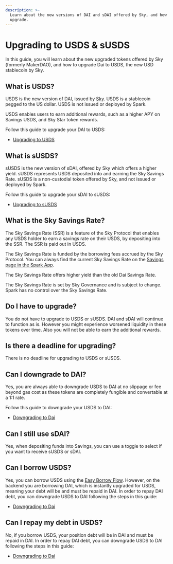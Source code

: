 ```yaml
---
description: >-
  Learn about the new versions of DAI and sDAI offered by Sky, and how to
  upgrade.
---
```


# Upgrading to USDS & sUSDS

In this guide, you will learn about the new upgraded tokens offered by Sky (formerly MakerDAO), and how to upgrade Dai to USDS, the new USD stablecoin by Sky.

## What is USDS?

USDS is the new version of DAI, issued by [Sky](http://sky.money). USDS is a stablecoin pegged to the US dollar. USDS is not issued or deployed by Spark.

USDS enables users to earn additional rewards, such as a higher APY on Savings USDS, and Sky Star token rewards.

Follow this guide to upgrade your DAI to USDS:

- [Upgrading to USDS](/user-guides/upgrading-to-usds-and-susds/upgrading-to-usds)

## What is sUSDS?

sUSDS is the new version of sDAI, offered by Sky which offers a higher yield. sUSDS represents USDS deposited into and earning the Sky Savings Rate. sUSDS is a non-custodial token offered by Sky, and not issued or deployed by Spark.

Follow this guide to upgrade your sDAI to sUSDS:

- [Upgrading to sUSDS](/user-guides/upgrading-to-usds-and-susds/upgrading-to-susds)

## What is the Sky Savings Rate?

The Sky Savings Rate (SSR) is a feature of the Sky Protocol that enables any USDS holder to earn a savings rate on their USDS, by depositing into the SSR. The SSR is paid out in USDS.

The Sky Savings Rate is funded by the borrowing fees accrued by the Sky Protocol. You can always find the current Sky Savings Rate on the [Savings page in the Spark App](http://app.spark.fi/savings).

The Sky Savings Rate offers higher yield than the old Dai Savings Rate.

The Sky Savings Rate is set by Sky Governance and is subject to change. Spark has no control over the Sky Savings Rate.

## Do I have to upgrade?

You do not have to upgrade to USDS or sUSDS. DAI and sDAI will continue to function as is. However you might experience worsened liquidity in these tokens over time. Also you will not be able to earn the additional rewards.

## Is there a deadline for upgrading?

There is no deadline for upgrading to USDS or sUSDS.

## Can I downgrade to DAI?

Yes, you are always able to downgrade USDS to DAI at no slippage or fee beyond gas cost as these tokens are completely fungible and convertable at a 1:1 rate.

Follow this guide to downgrade your USDS to DAI:

- [Downgrading to Dai](/user-guides/upgrading-to-usds-and-susds/downgrading-to-dai)

## Can I still use sDAI?

Yes, when depositing funds into Savings, you can use a toggle to select if you want to receive sUSDS or sDAI.

## Can I borrow USDS?

Yes, you can borrow USDS using the [Easy Borrow Flow](/user-guides/using-sparklend/borrow-dai-and-usds). However, on the backend you are borrowing DAI, which is instantly upgraded for USDS, meaning your debt will be and must be repaid in DAI. In order to repay DAI debt, you can downgrade USDS to DAI following the steps in this guide:

- [Downgrading to Dai](/user-guides/upgrading-to-usds-and-susds/downgrading-to-dai)

## Can I repay my debt in USDS?

No, if you borrow USDS, your position debt will be in DAI and must be repaid in DAI. In order to repay DAI debt, you can downgrade USDS to DAI following the steps in this guide:

- [Downgrading to Dai](/user-guides/upgrading-to-usds-and-susds/downgrading-to-dai)
